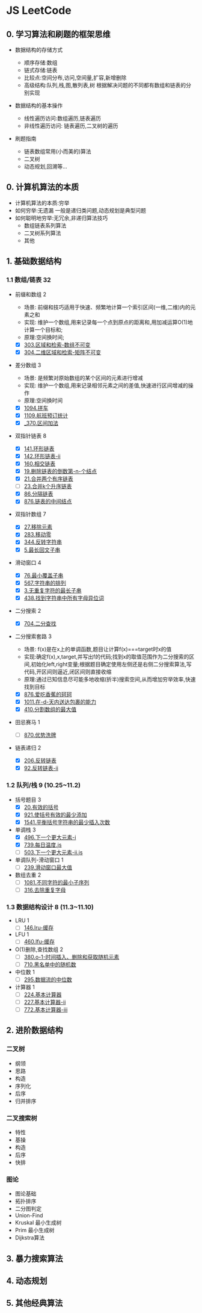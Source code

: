 # JS LeetCode

## 0. 学习算法和刷题的框架思维

- 数据结构的存储方式
  - 顺序存储:数组
  - 链式存储:链表
  - 比较点:空间分布,访问,空间量,扩容,新增删除
  - 高级结构:队列,栈,图,散列表,树 根据解决问题的不同都有数组和链表的分别实现

- 数据结构的基本操作
  - 线性遍历访问:数组遍历,链表遍历
  - 非线性遍历访问: 链表遍历,二叉树的遍历

- 刷题指南
  - 链表数组常用(小而美的)算法
  - 二叉树
  - 动态规划,回溯等...

## 0. 计算机算法的本质

- 计算机算法的本质:穷举
- 如何穷举:无遗漏 一般是递归类问题,动态规划是典型问题
- 如何聪明地穷举:无冗余,非递归算法技巧
  - 数组链表系列算法
  - 二叉树系列算法
  - 其他

## 1. 基础数据结构

### 1.1 数组/链表 32

- 前缀和数组 2
  - 场景: 前缀和技巧适⽤于快速、频繁地计算⼀个索引区间(一维,二维)内的元素之和
  - 实现: 维护一个数组,用来记录每一个点到原点的距离和,用加减运算O(1)地计算一个目标和;
  - 原理:空间换时间;

  - [x] [303.区域和检索-数组不可变](./303.%E5%8C%BA%E5%9F%9F%E5%92%8C%E6%A3%80%E7%B4%A2-%E6%95%B0%E7%BB%84%E4%B8%8D%E5%8F%AF%E5%8F%98.js)
  - [x] [304.二维区域和检索-矩阵不可变](./304.%E4%BA%8C%E7%BB%B4%E5%8C%BA%E5%9F%9F%E5%92%8C%E6%A3%80%E7%B4%A2-%E7%9F%A9%E9%98%B5%E4%B8%8D%E5%8F%AF%E5%8F%98.js)
- 差分数组 3
  - 场景: 是频繁对原始数组的某个区间的元素进⾏增减
  - 实现: 维护一个数组,用来记录相邻元素之间的差值,快速进⾏区间增减的操作
  - 原理:空间换时间
  - [x] [1094.拼车](./1094.%E6%8B%BC%E8%BD%A6.js)
  - [x] [1109.航班预订统计](./1109.%E8%88%AA%E7%8F%AD%E9%A2%84%E8%AE%A2%E7%BB%9F%E8%AE%A1.js)
  - [x] [_370.区间加法](./_370.%E5%8C%BA%E9%97%B4%E5%8A%A0%E6%B3%95.js)
- 双指针链表 8
  - [x] [141.环形链表](./141.%E7%8E%AF%E5%BD%A2%E9%93%BE%E8%A1%A8.js)
  - [x] [142.环形链表-ii](./142.%E7%8E%AF%E5%BD%A2%E9%93%BE%E8%A1%A8-ii.js)
  - [x] [160.相交链表](./160.%E7%9B%B8%E4%BA%A4%E9%93%BE%E8%A1%A8.js)
  - [x] [19.删除链表的倒数第-n-个结点](./19.%E5%88%A0%E9%99%A4%E9%93%BE%E8%A1%A8%E7%9A%84%E5%80%92%E6%95%B0%E7%AC%AC-n-%E4%B8%AA%E7%BB%93%E7%82%B9.js)
  - [x] [21.合并两个有序链表](./21.%E5%90%88%E5%B9%B6%E4%B8%A4%E4%B8%AA%E6%9C%89%E5%BA%8F%E9%93%BE%E8%A1%A8.js)
  - [ ] [23.合并k个升序链表](./23.%E5%90%88%E5%B9%B6k%E4%B8%AA%E5%8D%87%E5%BA%8F%E9%93%BE%E8%A1%A8.js)
  - [x] [86.分隔链表](./86.%E5%88%86%E9%9A%94%E9%93%BE%E8%A1%A8.js)
  - [x] [876.链表的中间结点](./876.%E9%93%BE%E8%A1%A8%E7%9A%84%E4%B8%AD%E9%97%B4%E7%BB%93%E7%82%B9.js)
- 双指针数组 7
  - [x] [27.移除元素](./27.%E7%A7%BB%E9%99%A4%E5%85%83%E7%B4%A0.js)
  - [x] [283.移动零](./283.%E7%A7%BB%E5%8A%A8%E9%9B%B6.js)
  - [x] [344.反转字符串](./344.%E5%8F%8D%E8%BD%AC%E5%AD%97%E7%AC%A6%E4%B8%B2.js)
  - [x] [5.最长回文子串](./5.%E6%9C%80%E9%95%BF%E5%9B%9E%E6%96%87%E5%AD%90%E4%B8%B2.js)
- 滑动窗口 4
  - [x] [76.最小覆盖子串](./76.%E6%9C%80%E5%B0%8F%E8%A6%86%E7%9B%96%E5%AD%90%E4%B8%B2.js)
  - [x] [567.字符串的排列](./567.%E5%AD%97%E7%AC%A6%E4%B8%B2%E7%9A%84%E6%8E%92%E5%88%97.js)
  - [x] [3.无重复字符的最长子串](./3.%E6%97%A0%E9%87%8D%E5%A4%8D%E5%AD%97%E7%AC%A6%E7%9A%84%E6%9C%80%E9%95%BF%E5%AD%90%E4%B8%B2.js)
  - [x] [438.找到字符串中所有字母异位词](./438.%E6%89%BE%E5%88%B0%E5%AD%97%E7%AC%A6%E4%B8%B2%E4%B8%AD%E6%89%80%E6%9C%89%E5%AD%97%E6%AF%8D%E5%BC%82%E4%BD%8D%E8%AF%8D.js)
- 二分搜索 2
  - [x] [704.二分查找](./704.%E4%BA%8C%E5%88%86%E6%9F%A5%E6%89%BE.js)
- 二分搜索套路 3
  - 场景: f(x)是在x上的单调函数,题目让计算f(x)===target时x的值
  - 实现:确定f(x),x,target,并写出f的代码;找到x的取值范围作为二分搜索的区间,初始化left,right变量;根据题目确定使用左侧还是右侧二分搜索算法,写代码,开区间则逼近,闭区间则直接收缩
  - 原理:通过已知信息尽可能多地收缩(折半)搜索空间,从而增加穷举效率,快速找到目标
  - [x] [876.爱吃香蕉的珂珂](./875.%E7%88%B1%E5%90%83%E9%A6%99%E8%95%89%E7%9A%84%E7%8F%82%E7%8F%82.js)
  - [x] [1011.在-d-天内送达包裹的能力](./1011.%E5%9C%A8-d-%E5%A4%A9%E5%86%85%E9%80%81%E8%BE%BE%E5%8C%85%E8%A3%B9%E7%9A%84%E8%83%BD%E5%8A%9B.js)
  - [x] [410.分割数组的最大值](./410.%E5%88%86%E5%89%B2%E6%95%B0%E7%BB%84%E7%9A%84%E6%9C%80%E5%A4%A7%E5%80%BC.js)
  
- 田忌赛马 1
  - [ ] [870.优势洗牌](./870.%E4%BC%98%E5%8A%BF%E6%B4%97%E7%89%8C.js)
- 链表递归 2
  - [x] [206.反转链表](./206.%E5%8F%8D%E8%BD%AC%E9%93%BE%E8%A1%A8.js)
  - [x] [92.反转链表-ii](./92.%E5%8F%8D%E8%BD%AC%E9%93%BE%E8%A1%A8-ii.js)

### 1.2 队列/栈 9 (10.25~11.2)

- 括号题目 3
  - [x] [20.有效的括号](./20.%E6%9C%89%E6%95%88%E7%9A%84%E6%8B%AC%E5%8F%B7.js)
  - [x] [921.使括号有效的最少添加](./921.%E4%BD%BF%E6%8B%AC%E5%8F%B7%E6%9C%89%E6%95%88%E7%9A%84%E6%9C%80%E5%B0%91%E6%B7%BB%E5%8A%A0.js)
  - [x] [1541.平衡括号字符串的最少插入次数](./1541.%E5%B9%B3%E8%A1%A1%E6%8B%AC%E5%8F%B7%E5%AD%97%E7%AC%A6%E4%B8%B2%E7%9A%84%E6%9C%80%E5%B0%91%E6%8F%92%E5%85%A5%E6%AC%A1%E6%95%B0.js)
- 单调栈 3
  - [x] [496.下一个更大元素-i](./496.%E4%B8%8B%E4%B8%80%E4%B8%AA%E6%9B%B4%E5%A4%A7%E5%85%83%E7%B4%A0-i.js)
  - [x] [739.每日温度.js](./739.%E6%AF%8F%E6%97%A5%E6%B8%A9%E5%BA%A6.js)
  - [ ] [503.下一个更大元素-ii.js](./503.%E4%B8%8B%E4%B8%80%E4%B8%AA%E6%9B%B4%E5%A4%A7%E5%85%83%E7%B4%A0-ii.js)
- 单调队列-滑动窗口 1
  - [ ] [239.滑动窗口最大值](./239.%E6%BB%91%E5%8A%A8%E7%AA%97%E5%8F%A3%E6%9C%80%E5%A4%A7%E5%80%BC.js)
- 数组去重 2
  - [ ] [1081.不同字符的最小子序列](./1081.%E4%B8%8D%E5%90%8C%E5%AD%97%E7%AC%A6%E7%9A%84%E6%9C%80%E5%B0%8F%E5%AD%90%E5%BA%8F%E5%88%97.js)
  - [ ] [316.去除重复字母](./316.%E5%8E%BB%E9%99%A4%E9%87%8D%E5%A4%8D%E5%AD%97%E6%AF%8D.js)

### 1.3 数据结构设计 8 (11.3~11.10)

- LRU 1
  - [ ] [146.lru-缓存](./146.lru-%E7%BC%93%E5%AD%98.js)
- LFU 1
  - [ ] [460.lfu-缓存](./460.lfu-%E7%BC%93%E5%AD%98.js)
- O(1)删除,查找数组 2
  - [ ] [380.o-1-时间插入、删除和获取随机元素](./380.o-1-%E6%97%B6%E9%97%B4%E6%8F%92%E5%85%A5%E3%80%81%E5%88%A0%E9%99%A4%E5%92%8C%E8%8E%B7%E5%8F%96%E9%9A%8F%E6%9C%BA%E5%85%83%E7%B4%A0.js)
  - [ ] [710.黑名单中的随机数](./710.%E9%BB%91%E5%90%8D%E5%8D%95%E4%B8%AD%E7%9A%84%E9%9A%8F%E6%9C%BA%E6%95%B0.js)
- 中位数 1
  - [ ] [295.数据流的中位数](./295.%E6%95%B0%E6%8D%AE%E6%B5%81%E7%9A%84%E4%B8%AD%E4%BD%8D%E6%95%B0.js)
- 计算器 1
  - [ ] [224.基本计算器](./224.%E5%9F%BA%E6%9C%AC%E8%AE%A1%E7%AE%97%E5%99%A8.js)
  - [ ] [227.基本计算器-ii](./227.%E5%9F%BA%E6%9C%AC%E8%AE%A1%E7%AE%97%E5%99%A8-ii.js)
  - [ ] [772.基本计算器-iii](./_772.基本计算器-iii)

## 2. 进阶数据结构

### 二叉树

- 纲领
- 思路
- 构造
- 序列化
- 后序
- 归并排序

### 二叉搜索树

- 特性
- 基操
- 构造
- 后序
- 快排

### 图论

- 图论基础
- 拓扑排序
- 二分图判定
- Union-Find
- Kruskal 最小生成树
- Prim 最小生成树
- Dijkstra算法

## 3. 暴力搜索算法

## 4. 动态规划

## 5. 其他经典算法
